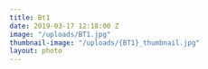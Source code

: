 ```yaml
---
title: Bt1
date: 2019-03-17 12:18:00 Z
image: "/uploads/BT1.jpg"
thumbnail-image: "/uploads/{BT1}_thumbnail.jpg"
layout: photo
---
```



